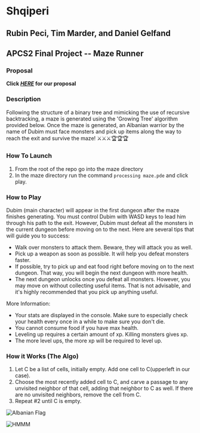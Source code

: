 # Shqiperi
## Rubin Peci, Tim Marder, and Daniel Gelfand
## APCS2 Final Project -- Maze Runner

### Proposal
**Click [_HERE_](./docs/proposal.pdf) for our proposal**

### Description
Following the structure of a binary tree and mimicking the use of recursive backtracking, a maze is generated using the 'Growing Tree' algorithm provided below. Once the maze is generated, an Albanian warrior by the name of Dubim must face monsters and pick up items along the way to reach the exit and survive the maze! ⚔️⚔️⚔️🏆🏆🏆

### How To Launch
1. From the root of the repo go into the maze directory
2. In the maze directory run the command `processing maze.pde` and click play.

### How to Play

Dubim (main character) will appear in the first dungeon after the maze finishes generating. You must control Dubim with WASD keys to lead him through his path to the exit. However, Dubim must defeat all the monsters in the current dungeon before moving on to the next. Here are several tips that will guide you to success:
- Walk over monsters to attack them. Beware, they will attack you as well.
- Pick up a weapon as soon as possible. It will help you defeat monsters faster.
- If possible, try to pick up and eat food right before moving on to the next dungeon. That way, you will begin the next dungeon with more health.
- The next dungeon unlocks once you defeat all monsters. However, you may move on without collecting useful items. That is not advisable, and it's highly recommended that you pick up anything useful.

More Information:
- Your stats are displayed in the console. Make sure to especially check your health every once in a while to make sure you don't die.
- You cannot consume food if you have max health.
- Leveling up requires a certain amount of xp. Killing monsters gives xp.
- The more level ups, the more xp will be required to level up.

### How it Works (The Algo)
1. Let C be a list of cells, initially empty. Add one cell to C(upperleft in our case).
2. Choose the most recently added cell to C, and carve a passage to any unvisited neighbor of that cell, adding that neighbor to C as well. If there are no unvisited neighbors, remove the cell from C.
3. Repeat #2 until C is empty.


![Albanian Flag](https://upload.wikimedia.org/wikipedia/commons/thumb/3/36/Flag_of_Albania.svg/2000px-Flag_of_Albania.svg.png)

![HMMM](https://i.redd.it/01xn93tp6d001.jpg)


